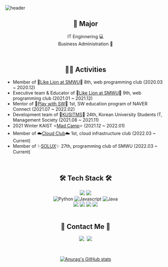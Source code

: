 
![header](https://capsule-render.vercel.app/api?type=waving&color=auto&height=300&section=header&text=Jeongin%20Yoon&fontSize=90)

<div align="center">

## 🏫 Major 
IT Enginnering 💻 <br/>
Business Administration 💼
   
   <br/>
 </div>

<div align="center">

## 👩‍💻 Activities    </div>

<!--

| Activity | Position | Duration | Description |
|---|---|---|---|
| [Like Lion](https://www.likelion.net/univ) at SMWU 8th | Member | 2020.03-2020.12 | Web Programming Club |
| [Like Lion](https://www.likelion.net/univ) at SMWU 9th | Executive Team & Educator | 2021.01-2021.12 | Web Programming Club |
|[Play with SW](https://www.playsw.or.kr/main) | Mentor | 2021.07-2022.02| SW Eductaion Program of NAVER Connect
| [KUSITMS](https://cafe.naver.com/kusitms) | Development Team | 2021.08-2021.11 | Korean University Students IT, Management Society |
| [SMARTeer](https://www.instagram.com/smwu_smarteer/) | Team Leader of Education team | 2021.01-2021.12 | Leadership group(Volunteering club) of SMWU Library
| 2021 Winter [Mad Camp](https://madcamp.io/)| Development Team | 2021.12-2022.01 | Programming Camp
-->
* Member of 🦁[Like Lion at SMWU](https://www.likelion.net/univ)🦁 8th, web programming club (2020.03 ~ 2020.12)
* Executive team & Educator of 🦁[Like Lion at SMWU](https://www.likelion.net/univ)🦁 9th, web programming club (2021.01 ~ 2021.12)
* Mentor of 🤖[Play with SW](https://www.playsw.or.kr/main)🤖 1st, SW education program of NAVER Connect (2021.07 ~ 2022.02)
* Development team of 🔗[KUSITMS](https://cafe.naver.com/kusitms)🔗 24th, Korean University Students IT, Management Society (2021.08 ~ 2021.11)
* 2021 Winter KAIST ⭐️[Mad Camp](https://madcamp.io/)⭐️ (2021.12 ~ 2022.01)
* Member of ☁️[Cloud Club](https://cloudclub.notion.site/cloudclub/Cloud-Club-1-39782e4d00f24b07aea8484e5a86110e)☁️ 1st, cloud infrastructure club (2022.03 ~ Current)
* Member of ✨[SOLUX](https://solux.dev/)✨ 27th, programming club of SMWU (2022.03 ~ Current)
<!--* Team leader of 📚[SMARTeer](https://cafe.naver.com/smarteer)📚 Education team, Leadership group of SMWU Library (2021.01 ~ 2021.12)
* Member of 📚[SMARTeer](https://cafe.naver.com/smarteer)📚 Education team & Global team, Leadership group of SMWU Library (2020.04 ~ 2021.12)-->


<div align="center">
<br/>

## 🛠 Tech Stack 🛠
<p>

 
<img src="https://img.shields.io/badge/Django-092E20?style=for-thebadge&logo=Django&logoColor=white"/>
<img src="https://img.shields.io/badge/Node.js-339933?style=for-thebadge&logo=Node.js&logoColor=white"/>
<!--<img src="https://img.shields.io/badge/-React-61DAFB?logo=react&logoColor=white"/>-->

<br/>
<img alt="Python" src ="https://img.shields.io/badge/Python-3776AB?&style=for-thebadge&logo=Python&logoColor=white"/>
<img alt="Javascript" src ="https://img.shields.io/badge/Javascript-F7DF1E.svg?&style=for-thebadge&logo=Javascript&logoColor=white"/>
<img alt="Java" src="https://img.shields.io/badge/Java-007396.svg?&style=for-thebadge&logo=Java&logoColor=white"/> 
<!--<img alt="C" src ="https://img.shields.io/badge/C-A8B9CC.svg?&style=for-the badge&logo=C&logoColor=white"/> 
<img alt="C++" src ="https://img.shields.io/badge/C++-00599C.svg?&style=for-the badge&logo=C%2B%2B&logoColor=white"/>-->
<br/>
   
<img src="https://img.shields.io/badge/MongoDB-47A248?style=for-thebadge&logo=MongoDB&logoColor=white"/>
<img src="https://img.shields.io/badge/Mysql-E6B91E?style=for-thebadge&logo=MySql&logoColor=white"/>
<img src="https://img.shields.io/badge/github-181717?style=for-thebadge&logo=github&logoColor=white"/>
<img src="https://img.shields.io/badge/git-F05032?style=for-thebadge&logo=git&logoColor=white"/>

   <br/>
   
<br/>
   
   </p>

</div>


<div align="center">

## 🌈 Contact Me 🌈
<p align="center">
  <a href="https://www.instagram.com/j_nini99/"><img src="https://img.shields.io/badge/Instagram-E4405F?style=for-thebadge&logo=Instagram&logoColor=white&link=https://www.instagram.com/j_nini99/"/></a>&nbsp
  <a href="mailto:yoonjeongin@sookmyung.ac.kr"><img src="https://img.shields.io/badge/Gmail-d14836?style=for-thebadge&logo=Gmail&logoColor=white&link=yoonjeongin@sookmyung.ac.kr"/></a>
</p>
   <br/>


[![Anurag's GitHub stats](https://github-readme-stats.vercel.app/api?username=JeongIn37)](https://github.com/anuraghazra/github-readme-stats)
</div>
